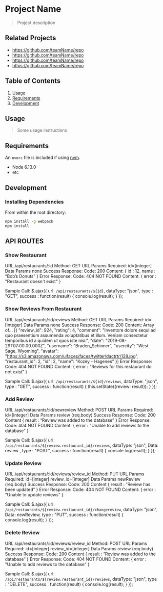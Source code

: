 # Project Name

> Project description

## Related Projects

  - https://github.com/teamName/repo
  - https://github.com/teamName/repo
  - https://github.com/teamName/repo
  - https://github.com/teamName/repo

## Table of Contents

1. [Usage](#Usage)
1. [Requirements](#requirements)
1. [Development](#development)

## Usage

> Some usage instructions

## Requirements

An `nvmrc` file is included if using [nvm](https://github.com/creationix/nvm).

- Node 6.13.0
- etc

## Development

### Installing Dependencies

From within the root directory:

```sh
npm install -g webpack
npm install
```

## API ROUTES

### Show Restaurant 
URL
/api/restaurants/:id
Method:
GET
URL Params
Required:
id=[integer]
Data Params
none
Success Response:
Code: 200
Content: { id : 12, name : “Bob’s Donuts”  }
Error Response:
Code: 404 NOT FOUND
Content: { error : "Restaurant doesn't exist" }
 
Sample Call:
  $.ajax({
    url: `/api/restaurants/${id}`,
    dataType: "json",
    type : "GET",
    success : function(result) {
      console.log(result);
    }
  });

### Show Reviews From Restaurant
URL
/api/restaurants/:id/reviews
Method:
GET
URL Params
Required:
id=[integer]
Data Params
none
Success Response:
Code: 200
Content: Array of… [{ "review_id": 924, "rating": 4, "comment": "Inventore dolore sequi ad quo praesentium assumenda voluptatibus et illum. Veniam consectetur temporibus id a quidem ut quos iste nisi.", "date": "2019-08-29T07:00:00.000Z", "username": "Braden_Schinner", "usercity": "West Sage, Wyoming", "avatar": "https://s3.amazonaws.com/uifaces/faces/twitter/dactrtr/128.jpg", "restaurant_id": 2, "id": 2, "name": "Kozey - Hagenes" }]
Error Response:
Code: 404 NOT FOUND
Content: { error : "Reviews for this restaurant do not exist" }
 
Sample Call:
  $.ajax({
    url: `/api/restaurants/${id}/reviews`,
    dataType: "json",
    type : "GET",
    success : function(result) {
     this.setState({review: result});
  }
  });

### Add Review
URL
/api/restaurants/:id/newreview
Method:
POST
URL Params
Required:
id=[integer]
Data Params
review (req.body)
Success Response:
Code: 200
Content  { result : “Review was added to the database” }
Error Response:
Code: 404 NOT FOUND
Content: { error : "Unable to add reviews to the database" }
 
Sample Call:
  $.ajax({
    url: `/api/restaurants/${review.restaurant_id}/reviews`,
    dataType: "json",
    Data: review ,
    type : "POST",
    success : function(result) {
      console.log(result);
    }
  });
 
### Update Review
URL
/api/restaurants/:id/reviews/review_id
Method:
PUT
URL Params
Required:
id=[integer]
review_id=[integer]
Data Params
newReview (req.body)
Success Response:
Code: 200
Content  { result : “Review has been updated” }
Error Response:
Code: 404 NOT FOUND
Content: { error : "Unable to update reviews" }
 
Sample Call:
  $.ajax({
    url: `/api/restaurants/${review.restaurant_id}/changereview`,
    dataType: "json",
    Data: newReview, 
    type : "PUT",
    success : function(result) {
      console.log(result);
    }
  });
 
 

### Delete Review
URL
/api/restaurants/:id/reviews/review_id
Method:
POST
URL Params
Required:
id=[integer]
review_id=[integer]
Data Params
review (req.body)
Success Response:
Code: 200
Content  { result : “Review was added to the database” }
Error Response:
Code: 404 NOT FOUND
Content: { error : "Unable to add reviews to the database" }
 
Sample Call:
  $.ajax({
    url: `/api/restaurants/${review.restaurant_id}/reviews`,
    dataType: "json",
    type : "DELETE",
    success : function(result) {
      console.log(result);
    }
  });





